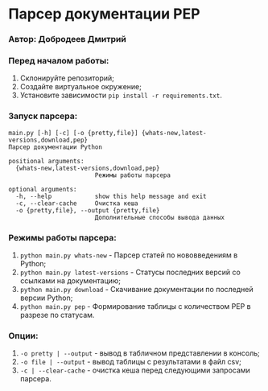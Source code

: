 # Парсер документации PEP
### Автор: Добродеев Дмитрий

### Перед началом работы:
1. Склонируйте репозиторий;
2. Создайте виртуальное окружение;
3. Установите зависимости ```pip install -r requirements.txt```.

### Запуск парсера:
```
main.py [-h] [-c] [-o {pretty,file}] {whats-new,latest-versions,download,pep}
Парсер документации Python

positional arguments:
  {whats-new,latest-versions,download,pep}
                        Режимы работы парсера

optional arguments:
  -h, --help            show this help message and exit
  -c, --clear-cache     Очистка кеша
  -o {pretty,file}, --output {pretty,file}
                        Дополнительные способы вывода данных
```

### Режимы работы парсера:

1. ```python main.py whats-new``` - Парсер статей по нововведениям в Python;
2. ```python main.py latest-versions``` - Статусы последних версий со ссылками на документацию;
3. ```python main.py download``` - Скачивание документации по последней версии Python;
4. ```python main.py pep``` - Формирование таблицы с количеством PEP в разрезе по статусам.

### Опции:

1. ```-o pretty | --output``` - вывод в табличном представлении в консоль;
2. ```-o file | --output``` - вывод таблицы с результатами в файл csv;
3. ```-c | --clear-cache``` - очистка кеша перед следующими запросами парсера.
